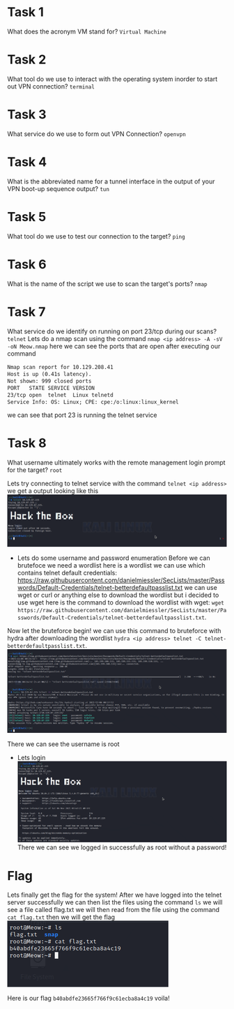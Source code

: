 # Task 1
What does the acronym VM stand for?
`Virtual Machine`

# Task 2
What tool do we use to interact with the operating system inorder to start out VPN connection?
`terminal`

# Task 3
What service do we use to form out VPN Connection?
`openvpn`

# Task 4
What is the abbreviated name for a tunnel interface in the output of your VPN boot-up sequence output?
`tun`

# Task 5
What tool do we use to test our connection to the target?
`ping`

# Task 6
What is the name of the script we use to scan the target's ports?
`nmap`

# Task 7
What service do we identify on running on port 23/tcp during our scans? `telnet`
Lets do a nmap scan using the command `nmap <ip address> -A -sV -oN Meow.nmap`
here we can see the ports that are open after executing our command
```
Nmap scan report for 10.129.208.41
Host is up (0.41s latency).
Not shown: 999 closed ports
PORT   STATE SERVICE VERSION
23/tcp open  telnet  Linux telnetd
Service Info: OS: Linux; CPE: cpe:/o:linux:linux_kernel
```
we can see that port 23 is running the telnet service

# Task 8
What username ultimately works with the remote management login prompt for the target? `root`

Lets try connecting to telnet service with the command `telnet <ip address>`
we get a output looking like this
![telnet-connection](telnet-connection.png)

* Lets do some username and password enumeration
Before we can brutefoce we need a wordlist here is a wordlist we can use which contains telnet default credentials: https://raw.githubusercontent.com/danielmiessler/SecLists/master/Passwords/Default-Credentials/telnet-betterdefaultpasslist.txt we can use wget or curl or anything else to download the wordlist but i decided to use wget here is the command to download the wordlist with wget: `wget https://raw.githubusercontent.com/danielmiessler/SecLists/master/Passwords/Default-Credentials/telnet-betterdefaultpasslist.txt`.

Now let the bruteforce begin!
we can use this command to bruteforce with hydra after downloading the wordlist
`hydra <ip address> telnet -C telnet-betterdefaultpasslist.txt`.
![cracked](cracked.png)

There we can see the username is root

* Lets login
![telnet-login](telnet-login.png)
There we can see we logged in successfully as root without a password!

# Flag
Lets finally get the flag for the system!
After we have logged into the telnet server successfully we can then list the files using the command `ls`
we will see a file called flag.txt we will then read from the file using the command `cat flag.txt` then we will get the flag
![telnet](flag.png)

Here is our flag `b40abdfe23665f766f9c61ecba8a4c19` voila!

